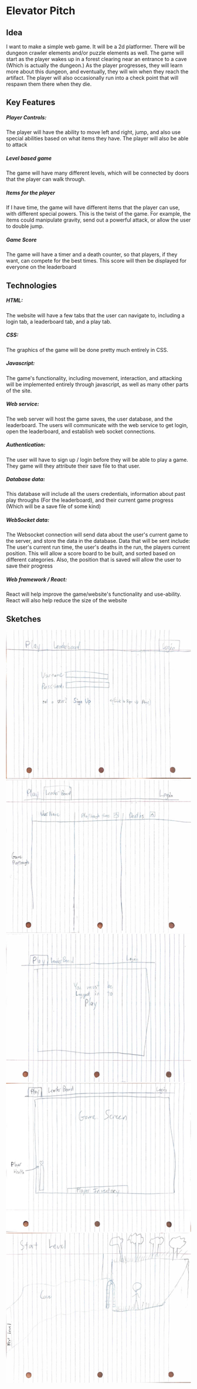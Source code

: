 # Elevator Pitch
## Idea
I want to make a simple web game. 
It will be a 2d platformer. There will be dungeon crawler elements and/or puzzle elements as well. 
The game will start as the player wakes up in a forest clearing near an entrance to a cave (Which is actually the dungeon.)
As the player progresses, they will learn more about this dungeon, and eventually, they will win when they reach the artifact. 
The player will also occasionally run into a check point that will respawn them there when they die.

## Key Features
##### Player Controls:
The player will have the ability to move left and right, jump, and also use special abilities based on what items they have.
The player will also be able to attack
##### Level based game
The game will have many different levels, which will be connected by doors that the player can walk through.
##### Items for the player
If I have time, the game will have different items that the player can use, with different special powers. 
This is the twist of the game. For example, the items could manipulate gravity, send out a powerful attack, or allow the user to double jump.
##### Game Score
The game will have a timer and a death counter, so that players, if they want, can compete for the best times.
This score will then be displayed for everyone on the leaderboard


## Technologies
##### HTML:
The website will have a few tabs that the user can navigate to, including a login tab, a leaderboard tab, and a play tab. 
##### CSS: 
The graphics of the game will be done pretty much entirely in CSS.
##### Javascript: 
The game's functionality, including movement, interaction, and attacking will be implemented entirely through javascript, as well as many other parts of the site.
##### Web service:
The web server will host the game saves, the user database, and the leaderboard.
The users will communicate with the web service to get login, open the leaderboard, and establish web socket connections.
##### Authentication:
The user will have to sign up / login before they will be able to play a game. They game will they attribute their save file to that user.
##### Database data:
This database will include all the users credentials, information about past play throughs (For the leaderboard), and their current game progress (Which will be a save file of some kind)
##### WebSocket data:
The Websocket connection will send data about the user's current game to the server, and store the data in the database.
Data that will be sent include: The user's current run time, the user's deaths in the run, the players current position. This will allow a score board to be built, and sorted based on different categories. Also, the position that is saved will allow the user to save their progress
##### Web framework / React:
React will help improve the game/website's functionality and use-ability.
React will also help reduce the size of the website

## Sketches
![images/sketch1.jpg](images\sketch1.jpg)
![images/sketch2.jpg](images\sketch2.jpg)
![images/sketch3.jpg](images\sketch3.jpg)
![images/sketch4.jpg](images\sketch4.jpg)
![images/sketch5.jpg](images\sketch5.jpg)

